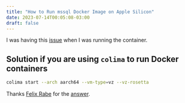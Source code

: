 ```yaml
---
title: "How to Run mssql Docker Image on Apple Silicon"
date: 2023-07-14T00:05:08-03:00
draft: false
---
```


I was having this [issue](https://github.com/microsoft/mssql-docker/issues/668) when I was running the container.

## Solution if you are using `colima` to run Docker containers

```bash
colima start --arch aarch64 --vm-type=vz --vz-rosetta
```

Thanks [Felix Rabe](https://github.com/frab3) for the [answer](https://github.com/microsoft/mssql-docker/issues/668#issuecomment-1477512288).
